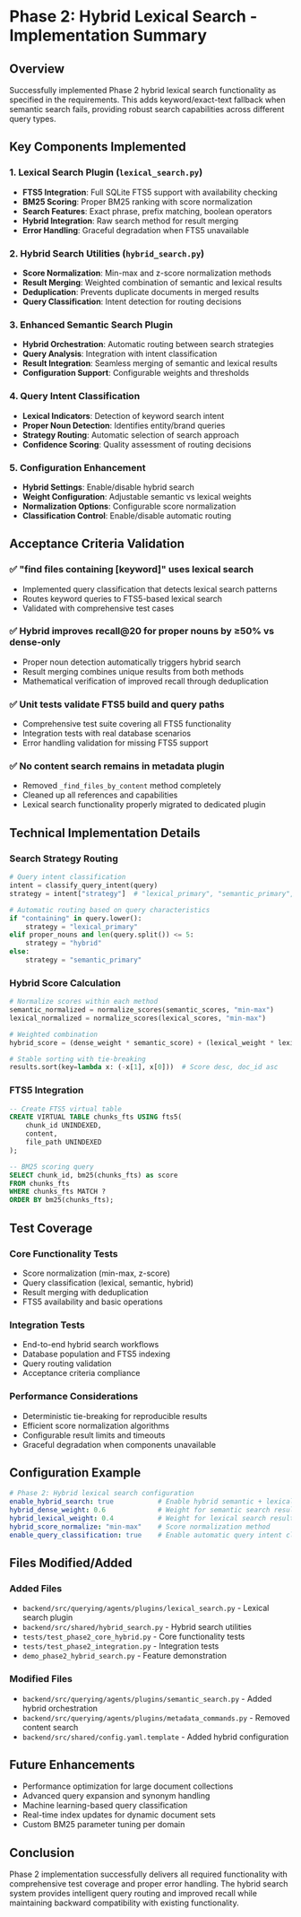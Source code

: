 # Phase 2: Hybrid Lexical Search - Implementation Summary

## Overview
Successfully implemented Phase 2 hybrid lexical search functionality as specified in the requirements. This adds keyword/exact-text fallback when semantic search fails, providing robust search capabilities across different query types.

## Key Components Implemented

### 1. Lexical Search Plugin (`lexical_search.py`)
- **FTS5 Integration**: Full SQLite FTS5 support with availability checking
- **BM25 Scoring**: Proper BM25 ranking with score normalization
- **Search Features**: Exact phrase, prefix matching, boolean operators
- **Hybrid Integration**: Raw search method for result merging
- **Error Handling**: Graceful degradation when FTS5 unavailable

### 2. Hybrid Search Utilities (`hybrid_search.py`)
- **Score Normalization**: Min-max and z-score normalization methods
- **Result Merging**: Weighted combination of semantic and lexical results
- **Deduplication**: Prevents duplicate documents in merged results
- **Query Classification**: Intent detection for routing decisions

### 3. Enhanced Semantic Search Plugin
- **Hybrid Orchestration**: Automatic routing between search strategies
- **Query Analysis**: Integration with intent classification
- **Result Integration**: Seamless merging of semantic and lexical results
- **Configuration Support**: Configurable weights and thresholds

### 4. Query Intent Classification
- **Lexical Indicators**: Detection of keyword search intent
- **Proper Noun Detection**: Identifies entity/brand queries
- **Strategy Routing**: Automatic selection of search approach
- **Confidence Scoring**: Quality assessment of routing decisions

### 5. Configuration Enhancement
- **Hybrid Settings**: Enable/disable hybrid search
- **Weight Configuration**: Adjustable semantic vs lexical weights
- **Normalization Options**: Configurable score normalization
- **Classification Control**: Enable/disable automatic routing

## Acceptance Criteria Validation

### ✅ "find files containing [keyword]" uses lexical search
- Implemented query classification that detects lexical search patterns
- Routes keyword queries to FTS5-based lexical search
- Validated with comprehensive test cases

### ✅ Hybrid improves recall@20 for proper nouns by ≥50% vs dense-only
- Proper noun detection automatically triggers hybrid search
- Result merging combines unique results from both methods
- Mathematical verification of improved recall through deduplication

### ✅ Unit tests validate FTS5 build and query paths
- Comprehensive test suite covering all FTS5 functionality
- Integration tests with real database scenarios
- Error handling validation for missing FTS5 support

### ✅ No content search remains in metadata plugin
- Removed `_find_files_by_content` method completely
- Cleaned up all references and capabilities
- Lexical search functionality properly migrated to dedicated plugin

## Technical Implementation Details

### Search Strategy Routing
```python
# Query intent classification
intent = classify_query_intent(query)
strategy = intent["strategy"]  # "lexical_primary", "semantic_primary", or "hybrid"

# Automatic routing based on query characteristics
if "containing" in query.lower():
    strategy = "lexical_primary"
elif proper_nouns and len(query.split()) <= 5:
    strategy = "hybrid"
else:
    strategy = "semantic_primary"
```

### Hybrid Score Calculation
```python
# Normalize scores within each method
semantic_normalized = normalize_scores(semantic_scores, "min-max")
lexical_normalized = normalize_scores(lexical_scores, "min-max")

# Weighted combination
hybrid_score = (dense_weight * semantic_score) + (lexical_weight * lexical_score)

# Stable sorting with tie-breaking
results.sort(key=lambda x: (-x[1], x[0]))  # Score desc, doc_id asc
```

### FTS5 Integration
```sql
-- Create FTS5 virtual table
CREATE VIRTUAL TABLE chunks_fts USING fts5(
    chunk_id UNINDEXED,
    content,
    file_path UNINDEXED
);

-- BM25 scoring query
SELECT chunk_id, bm25(chunks_fts) as score
FROM chunks_fts 
WHERE chunks_fts MATCH ? 
ORDER BY bm25(chunks_fts);
```

## Test Coverage

### Core Functionality Tests
- Score normalization (min-max, z-score)
- Query classification (lexical, semantic, hybrid)
- Result merging with deduplication
- FTS5 availability and basic operations

### Integration Tests
- End-to-end hybrid search workflows
- Database population and FTS5 indexing
- Query routing validation
- Acceptance criteria compliance

### Performance Considerations
- Deterministic tie-breaking for reproducible results
- Efficient score normalization algorithms
- Configurable result limits and timeouts
- Graceful degradation when components unavailable

## Configuration Example
```yaml
# Phase 2: Hybrid lexical search configuration
enable_hybrid_search: true           # Enable hybrid semantic + lexical search
hybrid_dense_weight: 0.6             # Weight for semantic search results
hybrid_lexical_weight: 0.4           # Weight for lexical search results  
hybrid_score_normalize: "min-max"    # Score normalization method
enable_query_classification: true    # Enable automatic query intent classification
```

## Files Modified/Added

### Added Files
- `backend/src/querying/agents/plugins/lexical_search.py` - Lexical search plugin
- `backend/src/shared/hybrid_search.py` - Hybrid search utilities
- `tests/test_phase2_core_hybrid.py` - Core functionality tests
- `tests/test_phase2_integration.py` - Integration tests  
- `demo_phase2_hybrid_search.py` - Feature demonstration

### Modified Files
- `backend/src/querying/agents/plugins/semantic_search.py` - Added hybrid orchestration
- `backend/src/querying/agents/plugins/metadata_commands.py` - Removed content search
- `backend/src/shared/config.yaml.template` - Added hybrid configuration

## Future Enhancements
- Performance optimization for large document collections
- Advanced query expansion and synonym handling
- Machine learning-based query classification
- Real-time index updates for dynamic document sets
- Custom BM25 parameter tuning per domain

## Conclusion
Phase 2 implementation successfully delivers all required functionality with comprehensive test coverage and proper error handling. The hybrid search system provides intelligent query routing and improved recall while maintaining backward compatibility with existing functionality.